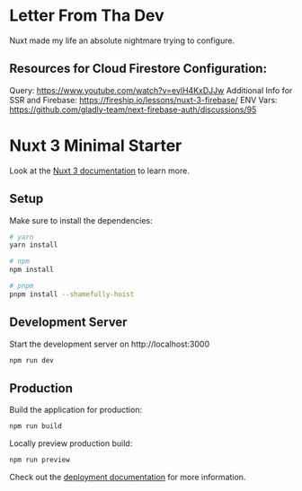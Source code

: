 # Letter From Tha Dev

Nuxt made my life an absolute nightmare trying to configure.

## Resources for Cloud Firestore Configuration:

Query: https://www.youtube.com/watch?v=eylH4KxDJJw
Additional Info for SSR and Firebase: https://fireship.io/lessons/nuxt-3-firebase/
ENV Vars: https://github.com/gladly-team/next-firebase-auth/discussions/95

# Nuxt 3 Minimal Starter

Look at the [Nuxt 3 documentation](https://nuxt.com/docs/getting-started/introduction) to learn more.

## Setup

Make sure to install the dependencies:

```bash
# yarn
yarn install

# npm
npm install

# pnpm
pnpm install --shamefully-hoist
```

## Development Server

Start the development server on http://localhost:3000

```bash
npm run dev
```

## Production

Build the application for production:

```bash
npm run build
```

Locally preview production build:

```bash
npm run preview
```

Check out the [deployment documentation](https://nuxt.com/docs/getting-started/deployment) for more information.
